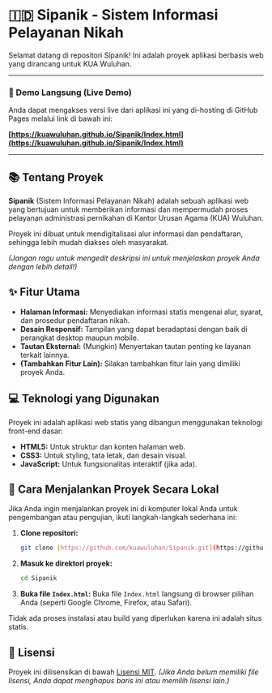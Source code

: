 # 🇮🇩 Sipanik - Sistem Informasi Pelayanan Nikah

Selamat datang di repositori Sipanik! Ini adalah proyek aplikasi berbasis web yang dirancang untuk KUA Wuluhan.

---

### 🚀 Demo Langsung (Live Demo)

Anda dapat mengakses versi live dari aplikasi ini yang di-hosting di GitHub Pages melalui link di bawah ini:

**[https://kuawuluhan.github.io/Sipanik/Index.html](https://kuawuluhan.github.io/Sipanik/Index.html)**

---

## 📚 Tentang Proyek

**Sipanik** (Sistem Informasi Pelayanan Nikah) adalah sebuah aplikasi web yang bertujuan untuk memberikan informasi dan mempermudah proses pelayanan administrasi pernikahan di Kantor Urusan Agama (KUA) Wuluhan.

Proyek ini dibuat untuk mendigitalisasi alur informasi dan pendaftaran, sehingga lebih mudah diakses oleh masyarakat.

*(Jangan ragu untuk mengedit deskripsi ini untuk menjelaskan proyek Anda dengan lebih detail!)*

## ✨ Fitur Utama

* **Halaman Informasi:** Menyediakan informasi statis mengenai alur, syarat, dan prosedur pendaftaran nikah.
* **Desain Responsif:** Tampilan yang dapat beradaptasi dengan baik di perangkat desktop maupun mobile.
* **Tautan Eksternal:** (Mungkin) Menyertakan tautan penting ke layanan terkait lainnya.
* **(Tambahkan Fitur Lain):** Silakan tambahkan fitur lain yang dimiliki proyek Anda.

## 💻 Teknologi yang Digunakan

Proyek ini adalah aplikasi web statis yang dibangun menggunakan teknologi front-end dasar:

* **HTML5:** Untuk struktur dan konten halaman web.
* **CSS3:** Untuk styling, tata letak, dan desain visual.
* **JavaScript:** Untuk fungsionalitas interaktif (jika ada).

## 🚀 Cara Menjalankan Proyek Secara Lokal

Jika Anda ingin menjalankan proyek ini di komputer lokal Anda untuk pengembangan atau pengujian, ikuti langkah-langkah sederhana ini:

1.  **Clone repositori:**
    ```bash
    git clone [https://github.com/kuawuluhan/Sipanik.git](https://github.com/kuawuluhan/Sipanik.git)
    ```

2.  **Masuk ke direktori proyek:**
    ```bash
    cd Sipanik
    ```

3.  **Buka file `Index.html`:**
    Buka file `Index.html` langsung di browser pilihan Anda (seperti Google Chrome, Firefox, atau Safari).

Tidak ada proses instalasi atau build yang diperlukan karena ini adalah situs statis.

## 📄 Lisensi

Proyek ini dilisensikan di bawah [Lisensi MIT](LICENSE).
*(Jika Anda belum memiliki file lisensi, Anda dapat menghapus baris ini atau memilih lisensi lain.)*
